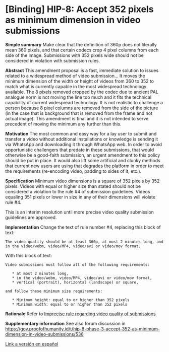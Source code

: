 # [Binding] HIP-8: Accept 352 pixels as minimum dimension in video submissions
**Simple summary**
Make clear that the definition of 360p does not literally mean 360 pixels, and that certain codecs crop 4 pixel columns from each side of the image. Submissions with 352 pixels wide should not be considered in violation with submission rules.

**Abstract**
This amendment proposal is a fast, immediate solution to issues related to a widespread method of video submission… It moves the minimum dimension of the width or height of videos from 360 to 352 to match what is currently capable in the most widespread technology available. The 8 pixels removed cropped by the codec due to ancient PAL analogue norm is not moving the line too much and it fits the technical capability of current widespread technology. It is not realistic to challenge a person because 8 pixel columns are removed from the side of the picture (in the case that is background that is removed from the frame and not actual image). This amendment is final and it is not intended to serve precedent of moving the minimum any further than this.

**Motivation**
The most common and easy way for a lay user to submit and transfer a video without additional installations or knowledge is sending it via WhatsApp and downloading it through WhatsApp web. In order to avoid opportunistic challengers that predate in these submissions, that would otherwise be a good-faith submission, an urgent amendment to this policy should be put in place. It would also lift some artificial and clunky methods that current new users are using that degrades the platform in order to meet the requirements (re-encoding video, padding to sides of it, etc.).

**Specification**
Minimum video dimensions is a square of 352 pixels by 352 pixels. Videos with equal or higher size than stated should not be considered a violation to the rule #4 of submission guidelines. Videos equaling 351 pixels or lower in size in any of their dimensions will violate rule #4.

This is an interim resolution until more precise video quality submission guidelines are approved.

**Implementation**
Change the text of rule number #4, replacing this block of text:

    The video quality should be at least 360p, at most 2 minutes long, and in the video/webm, video/MP4, video/avi or video/mov format.

With this block of text:

    Video submissions must follow all of the following requirements:

       * at most 2 minutes long,
       * in the video/webm, video/MP4, video/avi or video/mov format,
       * vertical (portrait), horizontal (landscape) or square,

    and follow these minimum size requirements:

       * Minimum height: equal to or higher than 352 pixels
       * Minimum width: equal to or higher than 352 pixels



**Rationale**
Refer to [Imprecise rule regarding video quality of submissions ](https://gov.proofofhumanity.id/t/imprecise-rule-regarding-video-quality-of-submissions/443)

**Supplementary information**
See also forum discussion in https://gov.proofofhumanity.id/t/hip-8-phase-3-accept-352-as-minimum-dimension-in-video-submissions/536

[Link a versión en español](https://gov.proofofhumanity.id/t/hip-8-phase-3-accept-352-as-minimum-dimension-in-video-submissions/536/22?u=ludovico)
